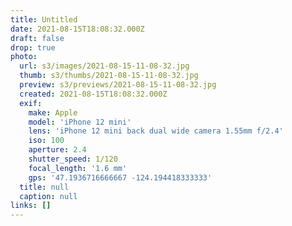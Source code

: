 ```yaml
---
title: Untitled
date: 2021-08-15T18:08:32.000Z
draft: false
drop: true
photo:
  url: s3/images/2021-08-15-11-08-32.jpg
  thumb: s3/thumbs/2021-08-15-11-08-32.jpg
  preview: s3/previews/2021-08-15-11-08-32.jpg
  created: 2021-08-15T18:08:32.000Z
  exif:
    make: Apple
    model: 'iPhone 12 mini'
    lens: 'iPhone 12 mini back dual wide camera 1.55mm f/2.4'
    iso: 100
    aperture: 2.4
    shutter_speed: 1/120
    focal_length: '1.6 mm'
    gps: '47.1936716666667 -124.194418333333'
  title: null
  caption: null
links: []
---
```

